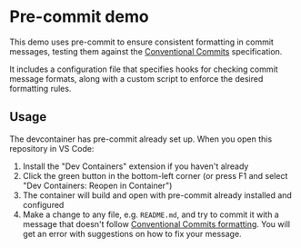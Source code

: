 # Pre-commit demo

This demo uses pre-commit to ensure consistent formatting in commit messages, testing them against the [Conventional Commits](https://www.conventionalcommits.org) specification.

It includes a configuration file that specifies hooks for checking commit message formats, along with a custom script to enforce the desired formatting rules.

## Usage

The devcontainer has pre-commit already set up. When you open this repository in VS Code:

1. Install the "Dev Containers" extension if you haven't already
2. Click the green button in the bottom-left corner (or press F1 and select "Dev Containers: Reopen in Container")
3. The container will build and open with pre-commit already installed and configured
4. Make a change to any file, e.g. `README.md`, and try to commit it with a message that doesn't follow [Conventional Commits formatting](https://www.conventionalcommits.org/). You will get an error with suggestions on how to fix your message.
